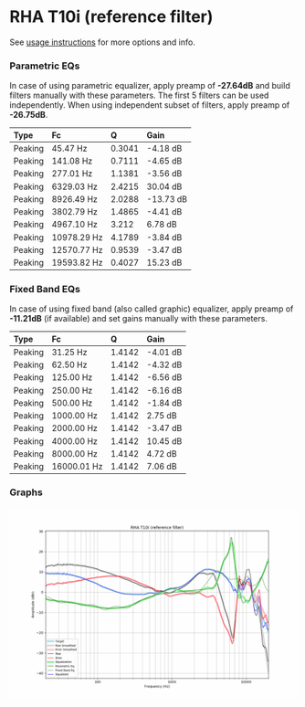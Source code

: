 # RHA T10i (reference filter)
See [usage instructions](https://github.com/jaakkopasanen/AutoEq#usage) for more options and info.

### Parametric EQs
In case of using parametric equalizer, apply preamp of **-27.64dB** and build filters manually
with these parameters. The first 5 filters can be used independently.
When using independent subset of filters, apply preamp of **-26.75dB**.

| Type    | Fc          |      Q | Gain      |
|:--------|:------------|:-------|:----------|
| Peaking | 45.47 Hz    | 0.3041 | -4.18 dB  |
| Peaking | 141.08 Hz   | 0.7111 | -4.65 dB  |
| Peaking | 277.01 Hz   | 1.1381 | -3.56 dB  |
| Peaking | 6329.03 Hz  | 2.4215 | 30.04 dB  |
| Peaking | 8926.49 Hz  | 2.0288 | -13.73 dB |
| Peaking | 3802.79 Hz  | 1.4865 | -4.41 dB  |
| Peaking | 4967.10 Hz  | 3.212  | 6.78 dB   |
| Peaking | 10978.29 Hz | 4.1789 | -3.84 dB  |
| Peaking | 12570.77 Hz | 0.9539 | -3.47 dB  |
| Peaking | 19593.82 Hz | 0.4027 | 15.23 dB  |

### Fixed Band EQs
In case of using fixed band (also called graphic) equalizer, apply preamp of **-11.21dB**
(if available) and set gains manually with these parameters.

| Type    | Fc          |      Q | Gain     |
|:--------|:------------|:-------|:---------|
| Peaking | 31.25 Hz    | 1.4142 | -4.01 dB |
| Peaking | 62.50 Hz    | 1.4142 | -4.32 dB |
| Peaking | 125.00 Hz   | 1.4142 | -6.56 dB |
| Peaking | 250.00 Hz   | 1.4142 | -6.16 dB |
| Peaking | 500.00 Hz   | 1.4142 | -1.84 dB |
| Peaking | 1000.00 Hz  | 1.4142 | 2.75 dB  |
| Peaking | 2000.00 Hz  | 1.4142 | -3.47 dB |
| Peaking | 4000.00 Hz  | 1.4142 | 10.45 dB |
| Peaking | 8000.00 Hz  | 1.4142 | 4.72 dB  |
| Peaking | 16000.01 Hz | 1.4142 | 7.06 dB  |

### Graphs
![](./RHA%20T10i%20(reference%20filter).png)